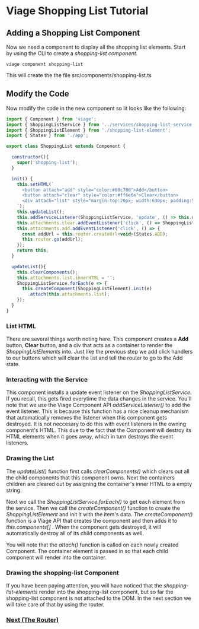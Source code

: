 # Viage Shopping List Tutorial

## Adding a Shopping List Component
Now we need a component to display all the shopping list elements. Start by using the CLI to create a *shopping-list component*.

``` viage component shopping-list ```

This will create the the file src/components/shopping-list.ts

## Modify the Code
Now modify the code in the new component so lit looks like the following:

```Javascript
import { Component } from 'viage';
import { ShoppingListService } from '../services/shopping-list-service';
import { ShoppingListElement } from './shopping-list-element';
import { States } from './app';

export class ShoppingList extends Component {

  constructor(){
    super('shopping-list');
  }

  init() {
    this.setHTML(`
      <button attach="add" style="color:#00c700">Add</button>
      <button attach="clear" style="color:#ff6e6e">Clear</button>
      <div attach="list" style="margin-top:20px; width:630px; padding:5px; background-color: #eeeeee"></div>
    `);
    this.updateList();
    this.addServiceListener(ShoppingListService, 'update', () => this.updateList());
    this.attachments.clear.addEventListener('click', () => ShoppingListService.clear());
    this.attachments.add.addEventListener('click', () => {
      const addUrl = this.router.createUrl<void>(States.ADD);
      this.router.go(addUrl);
    });
    return this;
  }

  updateList(){
    this.clearComponents();
    this.attachments.list.innerHTML = '';
    ShoppingListService.forEach(e => {
      this.createComponent(ShoppingListElement).init(e)
        .attach(this.attachments.list);
    });
  }
}
```

### List HTML
There are several things worth noting here. This component creates a **Add** button, **Clear** button, and a div that acts as a container to render the *ShoppingListElements* into. Just like the previous step we add click handlers to our buttons which will clear the list and tell the router to go to the Add state.

### Interacting with the Service
This component installs a update event listener on the *ShoppingListService*. If you recall, this gets fired everytime the data changes in the service. You'll note that we use the Viage Component API  *addServiceListener()* to add the event listener. This is because this function has a nice cleanup mechanism that automatically removes the listener when this component gets destroyed. It is not neccesary to do this with event listeners in the owning component's HTML. This due to the fact that the Component will destroy its HTML elements when it goes away, which in turn destroys the event listeners.

### Drawing the List
The *updateList()* function first calls *clearComponents()* which clears out all the child components that this component owns. Next the containers children are cleared out by assigning the container's inner HTML to a empty string.

Next we call the *ShoppingListService.forEach()* to get each element from the service. Then we call the *createComponent()* function to create the *ShoppingListElement* and init it with the item's data. The *createComponent()* function is a Viage API that creates the component and then adds it to *this.components[]* . When the component gets destroyed, it will automatically destroy all of its child components as well.

You will note that the *attach()* function is called on each newly created Component. The container element is passed in so that each child component will render into the container.

### Drawing the shopping-list Component
If you have been paying attention, you will have noticed that the *shopping-list-elements* render into the shopping-list component, but so far the shopping-list component is not attached to the DOM. In the next section we will take care of that by using the router.

### [Next (The Router)](routes.md)
